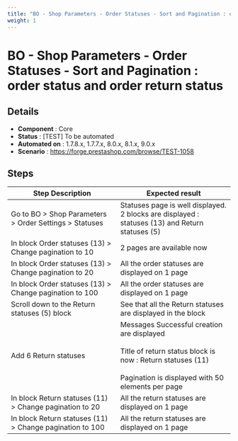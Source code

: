 ```yaml
---
title: "BO - Shop Parameters - Order Statuses - Sort and Pagination : order status and order return status"
weight: 1
---
```


# BO - Shop Parameters - Order Statuses - Sort and Pagination : order status and order return status
## Details
* **Component** : Core
* **Status** : [TEST] To be automated
* **Automated on** : 1.7.8.x, 1.7.7.x, 8.0.x, 8.1.x, 9.0.x
* **Scenario** : https://forge.prestashop.com/browse/TEST-1058

## Steps
| Step Description | Expected result |
| ----- | ----- |
| Go to BO > Shop Parameters > Order Settings > Statuses | Statuses page is well displayed.<br>2 blocks are displayed :  statuses (13) and Return statuses (5) |
| In block Order statuses (13) > Change pagination to 10 | 2 pages are available now |
| In block Order statuses (13) > Change pagination to 20 | All the order statuses are displayed on 1 page |
| In block Order statuses (13) > Change pagination to 100 | All the order statuses are displayed on 1 page |
| Scroll down to the Return statuses (5) block | See that all the Return statuses are displayed in the block |
| Add 6 Return statuses | Messages Successful creation are displayed<br><br>Title of return status block is now : Return statuses (11) <br><br>Pagination is displayed with 50 elements per page |
| In block Return statuses (11) > Change pagination to 20 | All the return statuses are displayed on 1 page |
| In block Return statuses (11) > Change pagination to 100 | All the return statuses are displayed on 1 page |
